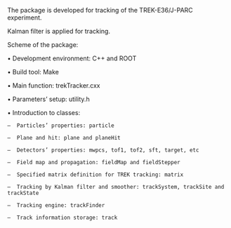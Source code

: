 The package is developed for tracking of the TREK-E36/J-PARC experiment.

Kalman filter is applied for tracking.

Scheme of the package:

•  Development environment: C++ and ROOT

•  Build tool: Make

•  Main function: trekTracker.cxx

•  Parameters’ setup: utility.h

•  Introduction to classes:

	–  Particles’ properties: particle
  
	–  Plane and hit: plane and planeHit
  
	–  Detectors’ properties: mwpcs, tof1, tof2, sft, target, etc
  
	–  Field map and propagation: fieldMap and fieldStepper
  
	–  Specified matrix definition for TREK tracking: matrix
  
	–  Tracking by Kalman filter and smoother: trackSystem, trackSite and trackState
  
	–  Tracking engine: trackFinder
  
	–  Track information storage: track
